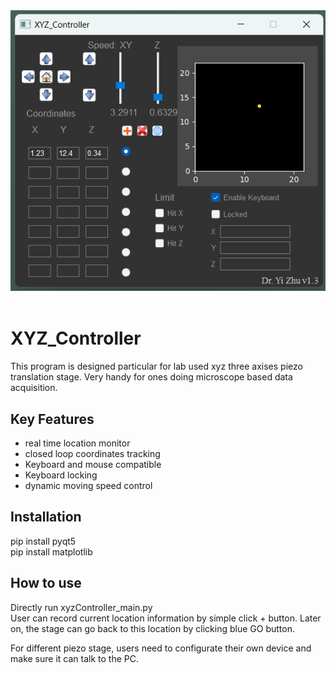 <div align="center">
<img src="https://raw.githubusercontent.com/YZUCAM/XYZ_Controller/main/docsrc/xyz_ui_example.png"><br><br>
</div>

# XYZ_Controller
This program is designed particular for lab used xyz three axises piezo translation stage. Very handy for ones doing microscope based data acquisition. 

## Key Features
- real time location monitor
- closed loop coordinates tracking
- Keyboard and mouse compatible
- Keyboard locking
- dynamic moving speed control

## Installation
pip install pyqt5<br>
pip install matplotlib

## How to use
Directly run xyzController_main.py<br>
User can record current location information by simple click + button. Later on, the stage can go back to this location by clicking blue GO button. 

For different piezo stage, users need to configurate their own device and make sure it can talk to the PC.<br>
